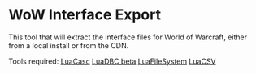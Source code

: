 WoW Interface Export
====================

This tool that will extract the interface files for World of Warcraft, either from a local install or from the CDN.

Tools required:
[LuaCasc](https://www.townlong-yak.com/casc/)
[LuaDBC beta](https://www.townlong-yak.com/casc/files/luadbc-0.11a.zip)
[LuaFileSystem](https://luarocks.org/modules/hisham/luafilesystem)
[LuaCSV](https://luarocks.org/modules/geoffleyland/csv)
